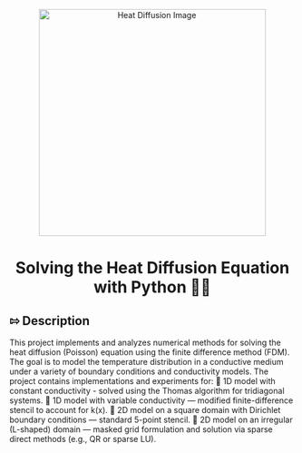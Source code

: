 <p align="center">
  <img src="https://raw.githubusercontent.com/georgi901/numerical-heat-diffusion/main/image.png" alt="Heat Diffusion Image" width="400"/>
</p>

<h1 align="center">Solving the Heat Diffusion Equation with Python 🐍🔥</h1>

## ⇰ Description 
  This project implements and analyzes numerical methods for solving the heat diffusion (Poisson) equation using the finite difference method (FDM). The goal is to model the temperature distribution in a conductive medium under a variety of boundary conditions and conductivity models.
  The project contains implementations and experiments for:
      📎 1D model with constant conductivity - solved using the Thomas algorithm for tridiagonal systems.
      📎 1D model with variable conductivity — modified finite-difference stencil to account for k(x).
      📎 2D model on a square domain with Dirichlet boundary conditions — standard 5-point stencil.
      📎 2D model on an irregular (L-shaped) domain — masked grid formulation and solution via sparse direct methods (e.g., QR or sparse LU).

      
